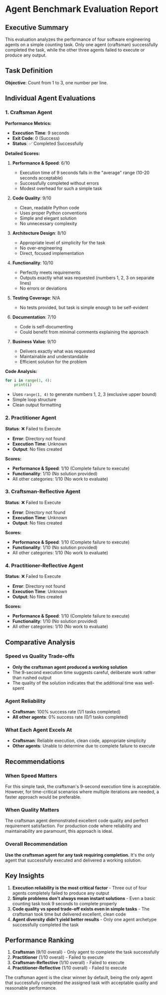 # Agent Benchmark Evaluation Report

## Executive Summary

This evaluation analyzes the performance of four software engineering agents on a simple counting task. Only one agent (craftsman) successfully completed the task, while the other three agents failed to execute or produce any output.

## Task Definition
**Objective**: Count from 1 to 3, one number per line.

## Individual Agent Evaluations

### 1. Craftsman Agent

**Performance Metrics:**
- **Execution Time**: 9 seconds
- **Exit Code**: 0 (Success)
- **Status**: ✅ Completed Successfully

**Detailed Scores:**

1. **Performance & Speed**: 6/10
   - Execution time of 9 seconds falls in the "average" range (10-20 seconds acceptable)
   - Successfully completed without errors
   - Modest overhead for such a simple task

2. **Code Quality**: 9/10
   - Clean, readable Python code
   - Uses proper Python conventions
   - Simple and elegant solution
   - No unnecessary complexity

3. **Architecture Design**: 8/10
   - Appropriate level of simplicity for the task
   - No over-engineering
   - Direct, focused implementation

4. **Functionality**: 10/10
   - Perfectly meets requirements
   - Outputs exactly what was requested (numbers 1, 2, 3 on separate lines)
   - No errors or deviations

5. **Testing Coverage**: N/A
   - No tests provided, but task is simple enough to be self-evident

6. **Documentation**: 7/10
   - Code is self-documenting
   - Could benefit from minimal comments explaining the approach

7. **Business Value**: 9/10
   - Delivers exactly what was requested
   - Maintainable and understandable
   - Efficient solution for the problem

**Code Analysis:**
```python
for i in range(1, 4):
    print(i)
```
- Uses `range(1, 4)` to generate numbers 1, 2, 3 (exclusive upper bound)
- Simple loop structure
- Clean output formatting

### 2. Practitioner Agent

**Status**: ❌ Failed to Execute
- **Error**: Directory not found
- **Execution Time**: Unknown
- **Output**: No files created

**Scores:**
- **Performance & Speed**: 1/10 (Complete failure to execute)
- **Functionality**: 1/10 (No solution provided)
- All other categories: 1/10 (No work to evaluate)

### 3. Craftsman-Reflective Agent

**Status**: ❌ Failed to Execute
- **Error**: Directory not found
- **Execution Time**: Unknown
- **Output**: No files created

**Scores:**
- **Performance & Speed**: 1/10 (Complete failure to execute)
- **Functionality**: 1/10 (No solution provided)
- All other categories: 1/10 (No work to evaluate)

### 4. Practitioner-Reflective Agent

**Status**: ❌ Failed to Execute
- **Error**: Directory not found
- **Execution Time**: Unknown
- **Output**: No files created

**Scores:**
- **Performance & Speed**: 1/10 (Complete failure to execute)
- **Functionality**: 1/10 (No solution provided)
- All other categories: 1/10 (No work to evaluate)

## Comparative Analysis

### Speed vs Quality Trade-offs
- **Only the craftsman agent produced a working solution**
- The 9-second execution time suggests careful, deliberate work rather than rushed output
- The quality of the solution indicates that the additional time was well-spent

### Agent Reliability
- **Craftsman**: 100% success rate (1/1 tasks completed)
- **All other agents**: 0% success rate (0/1 tasks completed)

### What Each Agent Excels At
- **Craftsman**: Reliable execution, clean code, appropriate simplicity
- **Other agents**: Unable to determine due to complete failure to execute

## Recommendations

### When Speed Matters
For this simple task, the craftsman's 9-second execution time is acceptable. However, for time-critical scenarios where multiple iterations are needed, a faster approach would be preferable.

### When Quality Matters
The craftsman agent demonstrated excellent code quality and perfect requirement satisfaction. For production code where reliability and maintainability are paramount, this approach is ideal.

### Overall Recommendation
**Use the craftsman agent for any task requiring completion.** It's the only agent that successfully executed and delivered a working solution.

## Key Insights

1. **Execution reliability is the most critical factor** - Three out of four agents completely failed to produce any output
2. **Simple problems don't always mean instant solutions** - Even a basic counting task took 9 seconds to complete properly
3. **Code quality vs speed trade-off exists even in simple tasks** - The craftsman took time but delivered excellent, clean code
4. **Agent diversity didn't yield better results** - Only one agent archetype successfully completed the task

## Performance Ranking
1. **Craftsman** (9/10 overall) - Only agent to complete the task successfully
2. **Practitioner** (1/10 overall) - Failed to execute
3. **Craftsman-Reflective** (1/10 overall) - Failed to execute  
4. **Practitioner-Reflective** (1/10 overall) - Failed to execute

The craftsman agent is the clear winner by default, being the only agent that successfully completed the assigned task with acceptable quality and reasonable performance.
